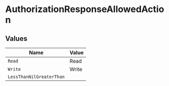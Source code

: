 # AuthorizationResponseAllowedAction


## Values

| Name                     | Value                    |
| ------------------------ | ------------------------ |
| `Read`                   | Read                     |
| `Write`                  | Write                    |
| `LessThanNilGreaterThan` | <nil>                    |